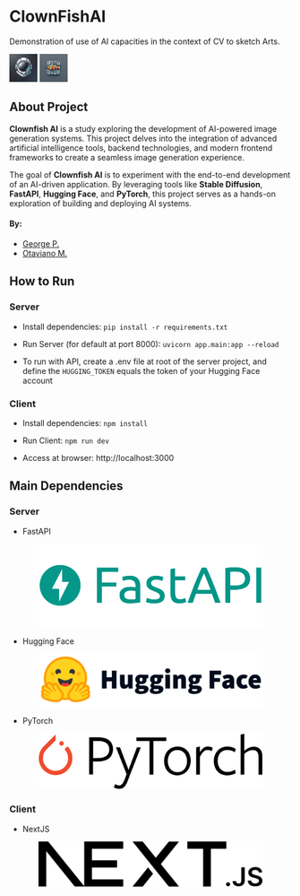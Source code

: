 # ClownFishAI

Demonstration of use of AI capacities in the context of CV to sketch Arts.

<p>
    <img src="docs/cogumeluns.png" alt="Hugging Face" width="50"/>
    <img src="docs/clownfishai.png" alt="Hugging Face" width="50"/>
</p>



## About Project

**Clownfish AI** is a study exploring the development of AI-powered image generation systems. This project delves into the integration of advanced artificial intelligence tools, backend technologies, and modern frontend frameworks to create a seamless image generation experience.

The goal of **Clownfish AI** is to experiment with the end-to-end development of an AI-driven application. By leveraging tools like **Stable Diffusion**, **FastAPI**, **Hugging Face**, and **PyTorch**, this project serves as a hands-on exploration of building and deploying AI systems.

#### By: 
- [George P.](https://github.com/GeorgePaulino)
- [Otaviano M.](https://github.com/Otaviano-Manoel)

## How to Run

### Server

- Install dependencies: `pip install -r requirements.txt`

- Run Server (for default at port 8000): `uvicorn app.main:app --reload`

- To run with API, create a .env file at root of the server project, and define the `HUGGING_TOKEN` equals the token of your Hugging Face account

### Client

- Install dependencies: `npm install`

- Run Client: `npm run dev`

- Access at browser: http://localhost:3000

## Main Dependencies

### Server

- FastAPI
<div align="center">
    <a href="https://fastapi.tiangolo.com/" target="_blank">
        <img src="docs/dependencies/fastapi.png" alt="PyTorch" width="400"/>
    </a>
</div>

- Hugging Face
<div align="center">
    <a href="https://huggingface.co/" target="_blank">
        <img src="docs/dependencies/hugging_face.png" alt="Hugging Face" width="400"/>
    </a>
</div>

- PyTorch
<div align="center">
    <a href="https://pytorch.org/" target="_blank">
        <img src="docs/dependencies/pytorch.png" alt="PyTorch" width="400"/>
    </a>
</div>

### Client

- NextJS
<div align="center">
    <a href="https://nextjs.org/" target="_blank">
        <img src="docs/dependencies/nextjs.png" alt="NextJS" width="400"/>
    </a>
</div>